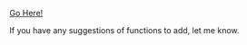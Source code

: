 [Go Here!](http://jbt.github.com/stringfuns)

If you have any suggestions of functions to add, let me know.